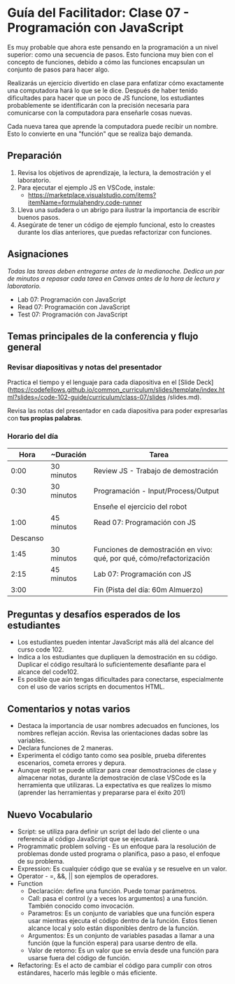 # Guía del Facilitador: Clase 07 - Programación con JavaScript

Es muy probable que ahora este pensando en la programación a un nivel superior: como una secuencia de pasos. Esto funciona muy bien con el concepto de funciones, debido a cómo las funciones encapsulan un conjunto de pasos para hacer algo.

Realizarás un ejercicio divertido en clase para enfatizar cómo exactamente una computadora hará lo que se le dice. Después de haber tenido dificultades para hacer que un poco de JS funcione, los estudiantes probablemente se identificarán con la precisión necesaria para comunicarse con la computadora para enseñarle cosas nuevas.

Cada nueva tarea que aprende la computadora puede recibir un nombre. Esto lo convierte en una "función" que se realiza bajo demanda.

## Preparación

1. Revisa los objetivos de aprendizaje, la lectura, la demostración y el laboratorio.
1. Para ejecutar el ejemplo JS en VSCode, instale:
     - <https://marketplace.visualstudio.com/items?itemName=formulahendry.code-runner>
1. Lleva una sudadera o un abrigo para ilustrar la importancia de escribir buenos pasos.
1. Asegúrate de tener un código de ejemplo funcional, esto lo creastes durante los días anteriores, que puedas refactorizar con funciones.

## Asignaciones

*Todas las tareas deben entregarse antes de la medianoche. Dedica un par de minutos a repasar cada tarea en Canvas antes de la hora de lectura y laboratorio.*

- Lab 07: Programación con JavaScript
- Read 07: Programación con JavaScript
- Test 07: Programación con JavaScript

## Temas principales de la conferencia y flujo general

### Revisar diapositivas y notas del presentador

Practica el tiempo y el lenguaje para cada diapositiva en el [Slide Deck] (https://codefellows.github.io/common_curriculum/slides/template/index.html?slides=/code-102-guide/curriculum/class-07/slides /slides.md).

Revisa las notas del presentador en cada diapositiva para poder expresarlas con **tus propias palabras**.

### Horario del día

| Hora | ~Duración| Tarea |
|--- |--- |--- |
| 0:00 | 30 minutos | Review JS - Trabajo de demostración  |
| 0:30 | 30 minutos | Programación - Input/Process/Output |
| | | Enseñe el ejercicio del robot
| 1:00 | 45 minutos | Read 07: Programación con JS |
| Descanso | | |
| 1:45 | 30 minutos | Funciones de demostración en vivo: qué, por qué, cómo/refactorización|
| 2:15 | 45 minutos | Lab 07: Programación con JS |
| 3:00 | | Fin (Pista del día: 60m Almuerzo) |

## Preguntas y desafíos esperados de los estudiantes

- Los estudiantes pueden intentar JavaScript más allá del alcance del curso code 102.
- Indica a los estudiantes que dupliquen la demostración en su código. Duplicar el código resultará lo suficientemente desafiante para el alcance del code102.
- Es posible que aún tengas dificultades para conectarse, especialmente con el uso de varios scripts en documentos HTML.

## Comentarios y notas varios

- Destaca la importancia de usar nombres adecuados en funciones, los nombres reflejan acción. Revisa las orientaciones dadas sobre las variables.
- Declara funciones de 2 maneras.
- Experimenta el código tanto como sea posible, prueba diferentes escenarios, cometa errores y depura.
- Aunque replit se puede utilizar para crear demostraciones de clase y almacenar notas, durante la demostración de clase VSCode es la herramienta que utilizaras. La expectativa es que realizes lo mismo (aprender las herramientas y prepararse para el éxito 201)

## Nuevo Vocabulario

- Script: se utiliza para definir un script del lado del cliente o una referencia al código JavaScript que se ejecutará.
- Programmatic problem solving - Es un enfoque para la resolución de problemas donde usted programa o planifica, paso a paso, el enfoque de su problema.
- Expression: Es cualquier código que se evalúa y se resuelve en un valor.
- Operator - =, &&, || son ejemplos de operadores.
- Function
   - Declaración: define una función. Puede tomar parámetros.
   - Call: pasa el control (y a veces los argumentos) a una función. También conocido como invocación.
   - Parametros: Es un conjunto de variables que una función espera usar mientras ejecuta el código dentro de la función. Estos tienen alcance local y solo están disponibles dentro de la función.
   - Argumentos: Es un conjunto de variables pasadas a llamar a una función (que la función espera) para usarse dentro de ella.
   - Valor de retorno: Es un valor que se envía desde una función para usarse fuera del código de función.
- Refactoring: Es el acto de cambiar el código para cumplir con otros estándares, hacerlo más legible o más eficiente.
